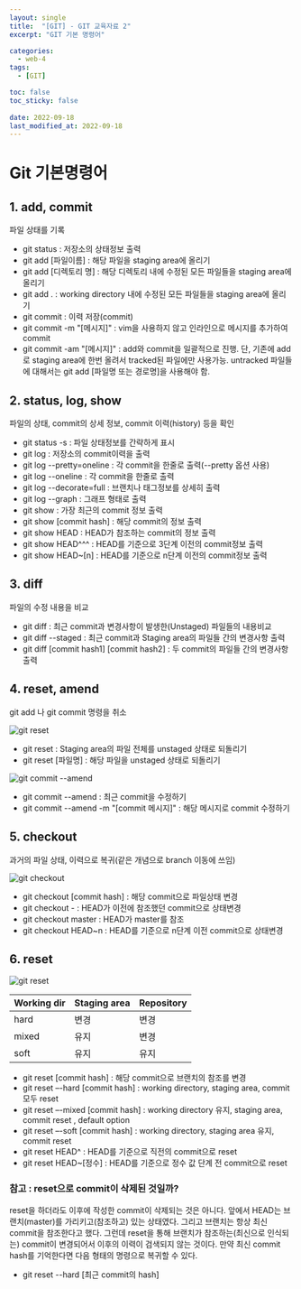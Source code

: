 ```yaml
---
layout: single
title:  "[GIT] - GIT 교육자료 2"
excerpt: "GIT 기본 명령어"

categories:
  - web-4
tags:
  - [GIT]

toc: false
toc_sticky: false
 
date: 2022-09-18
last_modified_at: 2022-09-18
---
```

# Git 기본명령어

## 1. add, commit
파일 상태를 기록

- git status : 저장소의 상태정보 출력
- git add [파일이름] : 해당 파일을 staging area에 올리기
- git add [디렉토리 명] : 해당 디렉토리 내에 수정된 모든 파일들을 staging area에 올리기
- git add . : working directory 내에 수정된 모든 파일들을 staging area에 올리기
- git commit : 이력 저장(commit)
- git commit -m "[메시지]" : vim을 사용하지 않고 인라인으로 메시지를 추가하여 commit
- git commit -am "[메시지]" : add와 commit을 일괄적으로 진행. 단, 기존에 add로 staging area에 한번 올려서 tracked된 파일에만 사용가능. untracked 파일들에 대해서는 git add [파일명 또는 경로명]을 사용해야 함.

## 2. status, log, show 
파일의 상태, commit의 상세 정보, commit 이력(history) 등을 확인

- git status -s : 파일 상태정보를 간략하게 표시
- git log : 저장소의 commit이력을 출력
- git log --pretty=oneline : 각 commit을 한줄로 출력(--pretty 옵션 사용)
- git log --oneline : 각 commit을 한줄로 출력
- git log --decorate=full : 브랜치나 태그정보를 상세히 출력
- git log --graph : 그래프 형태로 출력
- git show : 가장 최근의 commit 정보 출력
- git show [commit hash] : 해당 commit의 정보 출력
- git show HEAD : HEAD가 참조하는 commit의 정보 출력
- git show HEAD^^^ : HEAD를 기준으로 3단계 이전의 commit정보 출력
- git show HEAD~[n] : HEAD를 기준으로 n단계 이전의 commit정보 출력

## 3. diff
파일의 수정 내용을 비교

- git diff : 최근 commit과 변경사항이 발생한(Unstaged) 파일들의 내용비교
- git diff --staged : 최근 commit과 Staging area의 파일들 간의 변경사항 출력
- git diff [commit hash1] [commit hash2] : 두 commit의 파일들 간의 변경사항 출력

## 4. reset, amend
git add 나 git commit 명령을 취소

![git reset](./../../images/sr_web/git_02.04.01.jpg)

- git reset : Staging area의 파일 전체를 unstaged 상태로 되돌리기
- git reset [파일명] : 해당 파일을 unstaged 상태로 되돌리기

![git commit --amend](./../../images/sr_web/git_02.04.07.jpg)

- git commit --amend : 최근 commit을 수정하기
- git commit --amend -m "[commit 메시지]" : 해당 메시지로 commit 수정하기

## 5. checkout
과거의 파일 상태, 이력으로 복귀(같은 개념으로 branch 이동에 쓰임)

![git checkout](./../../images/sr_web/git_02.05.01.jpg)

- git checkout [commit hash] : 해당 commit으로 파일상태 변경
- git checkout - : HEAD가 이전에 참조했던 commit으로 상태변경
- git checkout master : HEAD가 master를 참조
- git checkout HEAD~n : HEAD를 기준으로 n단계 이전 commit으로 상태변경

## 6. reset

![git reset](./../../images/sr_web/git_02.06.05.jpg)

| Working dir | Staging area | Repository |
| ----------- | ------------ | ---------- |
| hard | 변경 | 변경 | 변경 |
| mixed | 유지 | 변경 | 변경 |
| soft | 유지 | 유지 | 변경 |

- git reset [commit hash] : 해당 commit으로 브랜치의 참조를 변경
- git reset –-hard [commit hash] : working directory, staging area, commit 모두 reset
- git reset –-mixed [commit hash] : working directory 유지, staging area, commit reset , default option
- git reset –-soft [commit hash] : working directory, staging area 유지, commit reset
- git reset HEAD^ : HEAD를 기준으로 직전의 commit으로 reset
- git reset HEAD~[정수] : HEAD를 기준으로 정수 값 단계 전 commit으로 reset

### 참고 : reset으로 commit이 삭제된 것일까?
reset을 하더라도 이후에 작성한 commit이 삭제되는 것은 아니다. 앞에서 HEAD는 브랜치(master)를 가리키고(참조하고) 있는 상태였다. 그리고 브랜치는 항상 최신 commit을 참조한다고 했다. 그런데 reset을 통해 브랜치가 참조하는(최신으로 인식되는) commit이 변경되어서 이후의 이력이 검색되지 않는 것이다.
만약 최신 commit hash를 기억한다면 다음 형태의 명령으로 복귀할 수 있다.

- git reset --hard [최근 commit의 hash]
